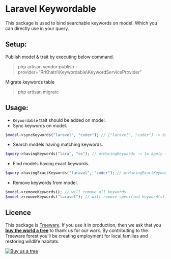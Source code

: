 # Laravel Keywordable
This package is used to bind searchable keywords on model. Which you can directly use in your query.


## Setup:

Publish model & trait by executing below command.
>php artisan vendor:publish --provider="RrKhatri\Keywordable\KeywordServiceProvider"

Migrate keywords table
>php artisan migrate

## Usage:
- `Keywordable` trait should be added on model.
- Sync keywords on model.
 ```php
 $model->syncKeywords("laravel", "coder"); // ["laravel", "coder"] -> both will work.
 ```
- Search models having matching keywords.
```php
$query->havingKeywords("lara", "co"); // orHavingKeywords -> to apply filter as OR.
```
- Find models having exact keywords.
```php
$query->havingExactKeywords("laravel", "coder"); // orHavingExactKeywords -> to apply filter as OR.
```
- Remove keywords from model.
```php
$model->removeKeywords(); // will remove all keywords.
$model->removeKeywords("laravel"); // will remove specified keyword(s).
```

## Licence            
This package is [Treeware](https://treeware.earth). If you use it in production, then we ask that you [**buy the world a tree**](https://plant.treeware.earth/rrkhatri/laravel-keywordable) to thank us for our work. By contributing to the Treeware forest you’ll be creating employment for local families and restoring wildlife habitats.

[![Buy us a tree](https://img.shields.io/badge/Treeware-%F0%9F%8C%B3-lightgreen?style=for-the-badge)](https://plant.treeware.earth/rrkhatri/laravel-keywordable)
